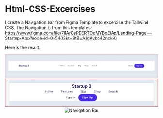 # Html-CSS-Excercises
I create a Navigation bar from Figma Template to excercise the Tailwind CSS. The Navigation is from this templates: https://www.figma.com/file/7l1Ar0sPDERTOqMYBqElAp/Landing-Page---Startup-App?node-id=0-5403&t=8tBwA1gAybo42nck-0

Here is the result.

<center><img src="https://github.com/kadoubleU/TailwindCSS/blob/main/01.nav-bars/01.navbar-style01/result1.JPG" alt="Navigation Bar"></center>

<center><img src="https://github.com/kadoubleU/TailwindCSS/blob/main/01.nav-bars/01.navbar-style01/result2.JPG" alt="Navigation Bar"></center>

<center><img src="https://github.com/kadoubleU/TailwindCSS/blob/main/01.nav-bars/01.navbar-style01/result3.JPG" alt="Navigation Bar"></center>

